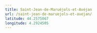 ```yaml
---
title: Saint-Jean-de-Maruéjols-et-Avéjan
url: /saint-jean-de-maruejols-et-avejan/
latitude: 44.2575067
longitude: 4.2924505
---
```

